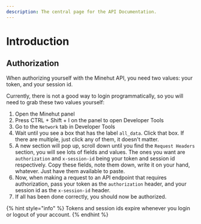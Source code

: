 ```yaml
---
description: The central page for the API Documentation.
---
```


# Introduction

## Authorization

When authorizing yourself with the Minehut API, you need two values: your token, and your session id.

Currently, there is not a good way to login programmatically, so you will need to grab these two values yourself:

1. Open the Minehut panel
2. Press CTRL + Shift + I on the panel to open Developer Tools
3. Go to the `Network` tab in Developer Tools
4. Wait until you see a box that has the label `all_data`. Click that box. If there are multiple, just click any of them, it doesn't matter.
5. A new section will pop up, scroll down until you find the `Request Headers` section, you will see lots of fields and values. The ones you want are `authorization` and `x-session-id` being your token and session id respectively. Copy these fields, note them down, write it on your hand, whatever. Just have them available to paste.
6. Now, when making a request to an API endpoint that requires authorization, pass your token as the `authorization` header, and your session id as the `x-session-id` header.
7. If all has been done correctly, you should now be authorized.

{% hint style="info" %}
Tokens and session ids expire whenever you login or logout of your account.
{% endhint %}



